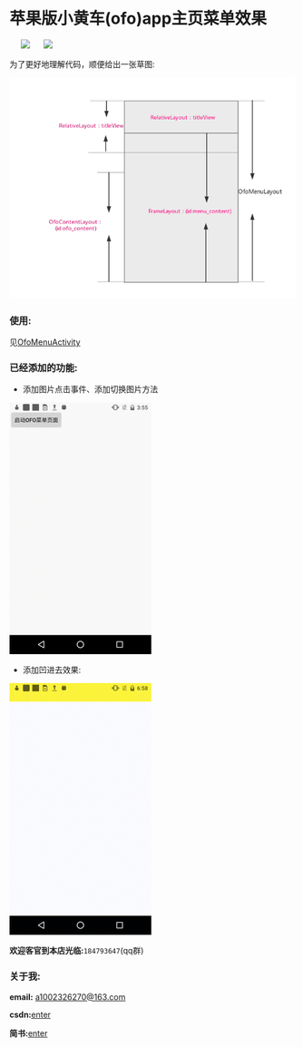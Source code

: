 # 苹果版小黄车(ofo)app主页菜单效果

<div>
  <image hspace="20" src="https://github.com/1002326270xc/OfoMenuView-master/blob/master/photos/小黄车menu效果.gif">
  <image src="https://github.com/1002326270xc/OfoMenuView-master/blob/master/photos/仿制小黄车menu效果.gif">
</div>


为了更好地理解代码，顺便给出一张草图:

![草图.png](https://github.com/1002326270xc/OfoMenuView-master/blob/master/photos/草图.png)

### 使用:
见[OfoMenuActivity](https://github.com/1002326270xc/OfoMenuView-master/blob/master/app/src/main/java/com/single/ofomenu/OfoMenuActivity.java)

### 已经添加的功能:
- 添加图片点击事件、添加切换图片方法

![草图.png](https://github.com/1002326270xc/OfoMenuView-master/blob/master/photos/添加图片点击事件,切换图片.gif)

- 添加凹进去效果:

![草图.png](https://github.com/1002326270xc/OfoMenuView-master/blob/master/photos/凹进去的menu效果.gif)


**欢迎客官到本店光临:**`184793647`(qq群)

### 关于我:
**email:** a1002326270@163.com

**csdn:**[enter](http://blog.csdn.net/u010429219/article/details/78042181)

**简书:**[enter](http://www.jianshu.com/p/b52ab6e322fe)
